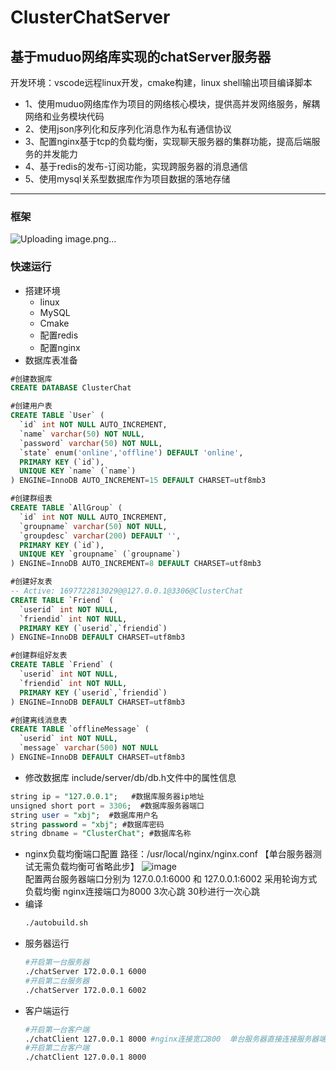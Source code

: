 # ClusterChatServer  
## 基于muduo网络库实现的chatServer服务器  
开发环境：vscode远程linux开发，cmake构建，linux shell输出项目编译脚本
* 1、使用muduo网络库作为项目的网络核心模块，提供高并发网络服务，解耦网络和业务模块代码  
* 2、使用json序列化和反序列化消息作为私有通信协议  
* 3、配置nginx基于tcp的负载均衡，实现聊天服务器的集群功能，提高后端服务的并发能力  
* 4、基于redis的发布-订阅功能，实现跨服务器的消息通信  
* 5、使用mysql关系型数据库作为项目数据的落地存储

***  
### 框架
![Uploading image.png…]()



### 快速运行
* 搭建环境
  * linux
  * MySQL
  * Cmake
  * 配置redis
  * 配置nginx  
* 数据库表准备
```sql
#创建数据库
CREATE DATABASE ClusterChat

#创建用户表
CREATE TABLE `User` (
  `id` int NOT NULL AUTO_INCREMENT,
  `name` varchar(50) NOT NULL,
  `password` varchar(50) NOT NULL,
  `state` enum('online','offline') DEFAULT 'online',
  PRIMARY KEY (`id`),
  UNIQUE KEY `name` (`name`)
) ENGINE=InnoDB AUTO_INCREMENT=15 DEFAULT CHARSET=utf8mb3

#创建群组表
CREATE TABLE `AllGroup` (
  `id` int NOT NULL AUTO_INCREMENT,
  `groupname` varchar(50) NOT NULL,
  `groupdesc` varchar(200) DEFAULT '',
  PRIMARY KEY (`id`),
  UNIQUE KEY `groupname` (`groupname`)
) ENGINE=InnoDB AUTO_INCREMENT=8 DEFAULT CHARSET=utf8mb3

#创建好友表
-- Active: 1697722813029@@127.0.0.1@3306@ClusterChat
CREATE TABLE `Friend` (
  `userid` int NOT NULL,
  `friendid` int NOT NULL,
  PRIMARY KEY (`userid`,`friendid`)
) ENGINE=InnoDB DEFAULT CHARSET=utf8mb3

#创建群组好友表
CREATE TABLE `Friend` (
  `userid` int NOT NULL,
  `friendid` int NOT NULL,
  PRIMARY KEY (`userid`,`friendid`)
) ENGINE=InnoDB DEFAULT CHARSET=utf8mb3

#创建离线消息表
CREATE TABLE `offlineMessage` (
  `userid` int NOT NULL,
  `message` varchar(500) NOT NULL
) ENGINE=InnoDB DEFAULT CHARSET=utf8mb3
```  
* 修改数据库 include/server/db/db.h文件中的属性信息
```sql
string ip = "127.0.0.1";   #数据库服务器ip地址
unsigned short port = 3306;  #数据库服务器端口
string user = "xbj";  #数据库用户名
string password = "xbj"; #数据库密码
string dbname = "ClusterChat"; #数据库名称
```
* nginx负载均衡端口配置 路径：/usr/local/nginx/nginx.conf  【单台服务器测试无需负载均衡可省略此步】
  ![image](https://github.com/Knock-man/ClusterChatServer/assets/66514322/9a0c861e-b8b4-420f-8c76-4faba2a6dde7)  
  配置两台服务器端口分别为 127.0.0.1:6000 和 127.0.0.1:6002 采用轮询方式负载均衡  nginx连接端口为8000 3次心跳 30秒进行一次心跳
* 编译
  ```bash
  ./autobuild.sh
  ```
* 服务器运行
   ```bash
   #开启第一台服务器
  ./chatServer 172.0.0.1 6000
   #开启第二台服务器
   ./chatServer 172.0.0.1 6002
   ```
* 客户端运行
  ```bash
  #开启第一台客户端
  ./chatClient 127.0.0.1 8000 #nginx连接宽口800  单台服务器直接连接服务器端口
  #开启第二台客户端
  ./chatClient 127.0.0.1 8000
  ```
